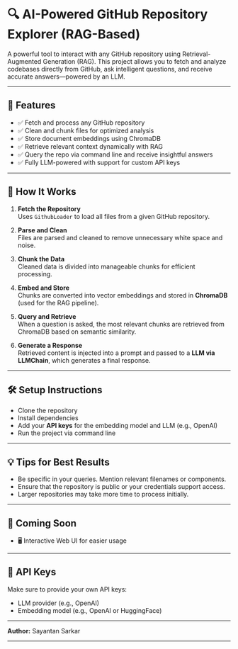 # 🔍 AI-Powered GitHub Repository Explorer (RAG-Based)

A powerful tool to interact with any GitHub repository using Retrieval-Augmented Generation (RAG). This project allows you to fetch and analyze codebases directly from GitHub, ask intelligent questions, and receive accurate answers—powered by an LLM.

---

## 🚀 Features

- ✅ Fetch and process any GitHub repository
- ✅ Clean and chunk files for optimized analysis
- ✅ Store document embeddings using ChromaDB
- ✅ Retrieve relevant context dynamically with RAG
- ✅ Query the repo via command line and receive insightful answers
- ✅ Fully LLM-powered with support for custom API keys

---

## 📁 How It Works

1. **Fetch the Repository**  
   Uses `GithubLoader` to load all files from a given GitHub repository.

2. **Parse and Clean**  
   Files are parsed and cleaned to remove unnecessary white space and noise.

3. **Chunk the Data**  
   Cleaned data is divided into manageable chunks for efficient processing.

4. **Embed and Store**  
   Chunks are converted into vector embeddings and stored in **ChromaDB** (used for the RAG pipeline).

5. **Query and Retrieve**  
   When a question is asked, the most relevant chunks are retrieved from ChromaDB based on semantic similarity.

6. **Generate a Response**  
   Retrieved content is injected into a prompt and passed to a **LLM via LLMChain**, which generates a final response.

---

## 🛠️ Setup Instructions

- Clone the repository
- Install dependencies
- Add your **API keys** for the embedding model and LLM (e.g., OpenAI)
- Run the project via command line

---

## 💡 Tips for Best Results

- Be specific in your queries. Mention relevant filenames or components.
- Ensure that the repository is public or your credentials support access.
- Larger repositories may take more time to process initially.

---

## 📅 Coming Soon

- 🖥️ Interactive Web UI for easier usage

---

## 🔐 API Keys

Make sure to provide your own API keys:
- LLM provider (e.g., OpenAI)
- Embedding model (e.g., OpenAI or HuggingFace)

---

**Author:** Sayantan Sarkar

---
